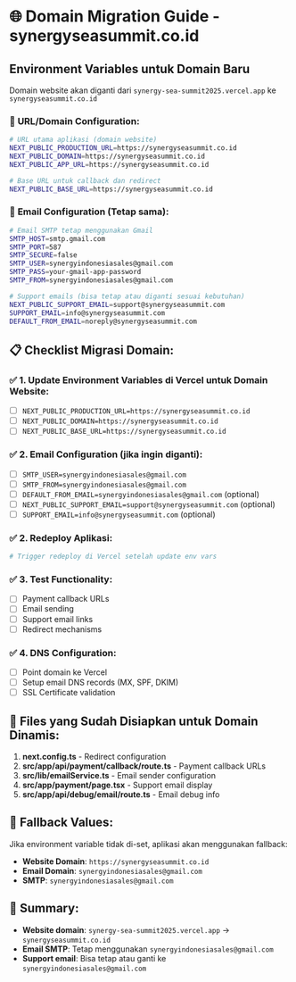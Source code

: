 # 🌐 Domain Migration Guide - synergyseasummit.co.id

## Environment Variables untuk Domain Baru

Domain website akan diganti dari `synergy-sea-summit2025.vercel.app` ke `synergyseasummit.co.id`

### 🔗 **URL/Domain Configuration:**
```bash
# URL utama aplikasi (domain website)
NEXT_PUBLIC_PRODUCTION_URL=https://synergyseasummit.co.id
NEXT_PUBLIC_DOMAIN=https://synergyseasummit.co.id
NEXT_PUBLIC_APP_URL=https://synergyseasummit.co.id

# Base URL untuk callback dan redirect
NEXT_PUBLIC_BASE_URL=https://synergyseasummit.co.id
```

### 📧 **Email Configuration (Tetap sama):**
```bash
# Email SMTP tetap menggunakan Gmail
SMTP_HOST=smtp.gmail.com
SMTP_PORT=587
SMTP_SECURE=false
SMTP_USER=synergyindonesiasales@gmail.com
SMTP_PASS=your-gmail-app-password
SMTP_FROM=synergyindonesiasales@gmail.com

# Support emails (bisa tetap atau diganti sesuai kebutuhan)
NEXT_PUBLIC_SUPPORT_EMAIL=support@synergyseasummit.com
SUPPORT_EMAIL=info@synergyseasummit.com
DEFAULT_FROM_EMAIL=noreply@synergyseasummit.com
```

## 📋 **Checklist Migrasi Domain:**

### ✅ **1. Update Environment Variables di Vercel untuk Domain Website:**
- [ ] `NEXT_PUBLIC_PRODUCTION_URL=https://synergyseasummit.co.id`
- [ ] `NEXT_PUBLIC_DOMAIN=https://synergyseasummit.co.id` 
- [ ] `NEXT_PUBLIC_BASE_URL=https://synergyseasummit.co.id`

### ✅ **2. Email Configuration (jika ingin diganti):**
- [ ] `SMTP_USER=synergyindonesiasales@gmail.com`
- [ ] `SMTP_FROM=synergyindonesiasales@gmail.com`
- [ ] `DEFAULT_FROM_EMAIL=synergyindonesiasales@gmail.com` (optional)
- [ ] `NEXT_PUBLIC_SUPPORT_EMAIL=support@synergyseasummit.com` (optional)
- [ ] `SUPPORT_EMAIL=info@synergyseasummit.com` (optional)

### ✅ **2. Redeploy Aplikasi:**
```bash
# Trigger redeploy di Vercel setelah update env vars
```

### ✅ **3. Test Functionality:**
- [ ] Payment callback URLs
- [ ] Email sending
- [ ] Support email links
- [ ] Redirect mechanisms

### ✅ **4. DNS Configuration:**
- [ ] Point domain ke Vercel
- [ ] Setup email DNS records (MX, SPF, DKIM)
- [ ] SSL Certificate validation

## 🔧 **Files yang Sudah Disiapkan untuk Domain Dinamis:**

1. **next.config.ts** - Redirect configuration
2. **src/app/api/payment/callback/route.ts** - Payment callback URLs
3. **src/lib/emailService.ts** - Email sender configuration
4. **src/app/payment/page.tsx** - Support email display
5. **src/app/api/debug/email/route.ts** - Email debug info

## 🚨 **Fallback Values:**

Jika environment variable tidak di-set, aplikasi akan menggunakan fallback:
- **Website Domain**: `https://synergyseasummit.co.id`
- **Email Domain**: `synergyindonesiasales@gmail.com` 
- **SMTP**: `synergyindonesiasales@gmail.com`

## 📝 **Summary:**

- **Website domain**: `synergy-sea-summit2025.vercel.app` → `synergyseasummit.co.id`  
- **Email SMTP**: Tetap menggunakan `synergyindonesiasales@gmail.com`
- **Support email**: Bisa tetap atau ganti ke `synergyindonesiasales@gmail.com`